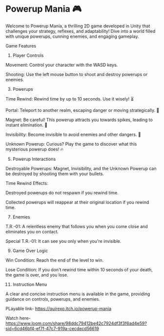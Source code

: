 # Powerup Mania 🎮

Welcome to Powerup Mania, a thrilling 2D game developed in Unity that challenges your strategy, reflexes, and adaptability! Dive into a world filled with unique powerups, cunning enemies, and engaging gameplay.

Game Features

1. Player Controls

Movement: Control your character with the WASD keys.

Shooting: Use the left mouse button to shoot and destroy powerups or enemies.

3. Powerups
   
Time Rewind: Rewind time by up to 10 seconds. Use it wisely! ⏳

Portal: Teleport to another realm, escaping danger or moving strategically. 🌌

Magnet: Be careful! This powerup attracts you towards spikes, leading to instant elimination. 🧲

Invisibility: Become invisible to avoid enemies and other dangers. 👻

Unknown Powerup: Curious? Play the game to discover what this mysterious powerup does! 🔥

5. Powerup Interactions
   
Destroyable Powerups: Magnet, Invisibility, and the Unknown Powerup can be destroyed by shooting them with your bullets.

Time Rewind Effects:

Destroyed powerups do not respawn if you rewind time.

Collected powerups will reappear at their original location if you rewind time.

7. Enemies
   
T.R.-01: A relentless enemy that follows you when you come close and eliminates you on contact.

Special T.R.-01: It can see you only when you're invisible.

9. Game Over Logic
    
Win Condition: Reach the end of the level to win.

Lose Condition: If you don't rewind time within 10 seconds of your death, the game is over, and you lose.

11. Instruction Menu
    
A clear and concise instruction menu is available in the game, providing guidance on controls, powerups, and enemies. 

PLayable link- https://quirexo.itch.io/powerup-mania

Watch here- https://www.loom.com/share/98ddc79412be42c7924df3f3f6ad4e59?sid=6cd46bf4-ef7f-47c7-919a-cecdecd56619

